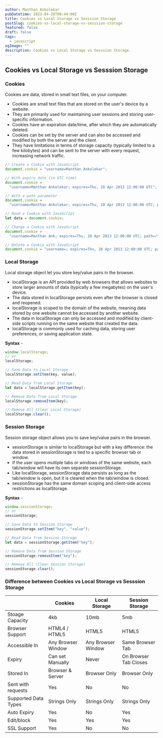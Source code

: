 ```yaml
---
author: Manthan Ankolekar
pubDatetime: 2023-04-28T08:44:00Z
title: Cookies vs Local Storage vs Sesssion Storage
postSlug: cookies-vs-local-storage-vs-sesssion-storage
featured: false
draft: false
tags:
  - javascript
ogImage: ""
description: Cookies vs Local Storage vs Sesssion Storage.
---
```


## Cookies vs Local Storage vs Sesssion Storage

### Cookies

Cookies are data, stored in small text files, on your computer.

- Cookies are small text files that are stored on the user's device by a website.
- They are primarily used for maintaining user sessions and storing user-specific information.
- Cookies have an expiration date/time, after which they are automatically deleted.
- Cookies can be set by the server and can also be accessed and modified by both the server and the client.
- They have limitations in terms of storage capacity (typically limited to a few kilobytes) and can be sent to the server with every request, increasing network traffic.

```jsx
// Create a Cookie with JavaScript
document.cookie = "username=Manthan Ankolekar";

// With expiry date (in UTC time)
document.cookie =
  "username=Manthan Ankolekar; expires=Thu, 28 Apr 2013 12:00:00 UTC";

// With a path parameter
document.cookie =
  "username=Manthan Ankolekar; expires=Thu, 28 Apr 2013 12:00:00 UTC; path=/";

// Read a Cookie with JavaScript
let data = document.cookie;

// Change a Cookie with JavaScript
document.cookie =
  "username=Manthan Ank; expires=Thu, 28 Apr 2013 12:00:00 UTC; path=/";

// Delete a Cookie with JavaScript
document.cookie = "username=; expires=Thu, 28 Apr 2013 12:00:00 UTC; path=/";
```

### Local Storage

Local storage object let you store key/value pairs in the browser.

- localStorage is an API provided by web browsers that allows websites to store larger amounts of data (typically a few megabytes) on the user's device.
- The data stored in localStorage persists even after the browser is closed and reopened.
- localStorage is scoped to the domain of the website, meaning data stored by one website cannot be accessed by another website.
- The data in localStorage can only be accessed and modified by client-side scripts running on the same website that created the data.
- localStorage is commonly used for caching data, storing user preferences, or saving application state.

**Syntax** -

```jsx
window.localStorage;
// or
localStorage;
```

```jsx
// Save Data to Local Storage
localStorage.setItem(key, value);

// Read Data from Local Storage
let data = localStorage.getItem(key);

// Remove Data from Local Storage
localStorage.removeItem(key);

// Remove All (Clear Local Storage)
localStorage.clear();
```

### Session Storage

Session storage object allows you to save key/value pairs in the browser.

- sessionStorage is similar to localStorage but with a key difference: the data stored in sessionStorage is tied to a specific browser tab or window.
- If the user opens multiple tabs or windows of the same website, each tab/window will have its own separate sessionStorage.
- Like localStorage, sessionStorage data persists as long as the tab/window is open, but it is cleared when the tab/window is closed.
- sessionStorage has the same domain scoping and client-side access restrictions as localStorage.

**Syntax** -

```jsx
window.sessionStorage;
// or
sessionStorage;
```

```jsx
// Save Data to Session Storage
sessionStorage.setItem("key", "value");

// Read Data from Session Storage
let data = sessionStorage.getItem("key");

// Remove Data from Session Storage
sessionStorage.removeItem("key");

// Remove All (Clear Session Storage)
sessionStorage.clear();
```

### Difference between Cookies vs Local Storage vs Sesssion Storage

|                      | Cookies            | Local Storage      | Session Storage       |
| -------------------- | ------------------ | ------------------ | --------------------- |
| Stoage Capacity      | 4kb                | 10mb               | 5mb                   |
| Browser Support      | HTML4 / HTML5      | HTML5              | HTML5                 |
| Accessible In        | Any Browser Window | Any Browser Window | Same Browser Tab      |
| Expiry               | Can set Manually   | Never              | On Browser Tab Closes |
| Stored In            | Browser & Server   | Browser Only       | Browser Only          |
| Sent with requests   | Yes                | No                 | No                    |
| Supported Data Types | Strings Only       | Strings Only       | Strings Only          |
| Auto Expiry          | Yes                | No                 | Yes                   |
| Edit/block           | Yes                | Yes                | Yes                   |
| SSL Support          | Yes                | No                 | No                    |
